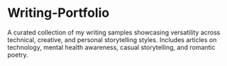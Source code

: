 # Writing-Portfolio
A curated collection of my writing samples showcasing versatility across technical, creative, and personal storytelling styles. Includes articles on technology, mental health awareness, casual storytelling, and romantic poetry.
